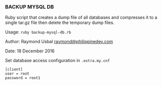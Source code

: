 ### BACKUP MYSQL DB

Ruby script that creates a dump file of all databases
and compresses it to a single tar.gz file then delete the temporary dump files.

Usage: `ruby backup-mysql-db.rb`

Author: Raymond Usbal <raymond@philippinedev.com>

Date: 18 December 2016

Set database access configuration in `.extra.my.cnf`
```
[client]
user = root
password = root1
```